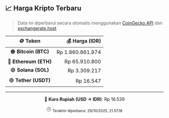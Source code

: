 

<!-- HARGA_KRIPTO -->
## 📈 Harga Kripto Terbaru

> Data ini diperbarui secara otomatis menggunakan [CoinGecko API](https://www.coingecko.com/) dan [exchangerate.host](https://exchangerate.host/)

<div align="center">

| 🪙 Token | 💰 Harga (IDR) |
|:------:|---------------:|
| 🟠 **Bitcoin (BTC)**   | Rp 1.860.861.974 |
| 🔵 **Ethereum (ETH)**  | Rp 65.910.800 |
| 🟣 **Solana (SOL)**    | Rp 3.309.217 |
| 🟢 **Tether (USDT)**   | Rp 16.547 |

---

💱 **Kurs Rupiah (USD → IDR)**: Rp 16.539

🕒 <sub>Terakhir diperbarui: 29/10/2025, 21.57.18</sub>

</div>
<!-- /HARGA_KRIPTO -->